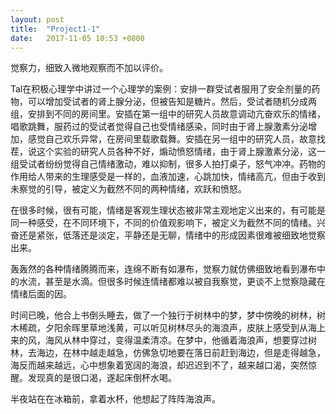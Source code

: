 ```yaml
---
layout: post
title:  "Project1-1"
date:   2017-11-05 10:53 +0800
---
```


觉察力，细致入微地观察而不加以评价。

Tal在积极心理学中讲过一个心理学的案例：安排一群受试者服用了安全剂量的药物，可以增加受试者的肾上腺分泌，但被告知是糖片。然后，受试者随机分成两组，安排到不同的房间里。安插在第一组中的研究人员故意调动亢奋欢乐的情绪，唱歌跳舞，服药过的受试者觉得自己也受情绪感染，同时由于肾上腺激素分泌增加，感觉自己欢乐异常，在房间里载歌载舞。安插在另一组中的研究人员，故意找茬，说这个实验的研究人员各种不好，煽动愤怒情绪，由于肾上腺激素分泌，这一组受试者纷纷觉得自己情绪激动，难以抑制，很多人拍打桌子，怒气冲冲。药物的作用给人带来的生理感受是一样的，血液加速，心跳加快，情绪高亢，但由于收到未察觉的引导，被定义为截然不同的两种情绪，欢跃和愤怒。

在很多时候，很有可能，情绪是客观生理状态被非常主观地定义出来的，有可能是同一种感受，在不同环境下，不同的价值观影响下，被定义为截然不同的情绪。兴奋还是紧张，低落还是淡定，平静还是无聊，情绪中的形成因素很难被细致地觉察出来。

轰轰然的各种情绪腾腾而来，连绵不断有如瀑布，觉察力就仿佛细致地看到瀑布中的水流，甚至是水滴。但很多时候连情绪都难以被自我察觉，更谈不上觉察隐藏在情绪后面的因。







时间已晚，他合上书倒头睡去，做了一个独行于树林中的梦，梦中傍晚的树林，树木稀疏，夕阳余晖里草地浅黄，可以听见树林尽头的海浪声，皮肤上感受到从海上来的风，海风从林中穿过，变得温柔清凉。在梦中，他循着海浪声，想要穿过树林，去海边，在林中越走越急，仿佛急切地要在落日前赶到海边，但是走得越急，海反而越来越远，心中想象着宽阔的海浪，却迟迟到不了，越来越口渴，突然惊醒。发现真的是很口渴，遂起床倒杯水喝。

半夜站在在冰箱前，拿着水杯，他想起了阵阵海浪声。